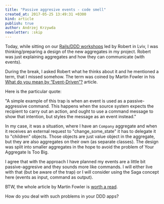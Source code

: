 ```yaml
---
title: "Passive aggresive events - code smell"
created_at: 2017-05-25 13:49:31 +0300
kind: article
publish: true
author: Andrzej Krzywda
newsletter: :skip
---
```


Today, while sitting on our [Rails/DDD workshops](http://blog.arkency.com/ddd-training/) led by Robert in Lviv, I was thinking/preparing a design of the new aggregates in my project. Robert was just explaining aggregates and how they can communicate (with events).

During the break, I asked Robert what he thinks about it and he mentioned a term, that I missed somehow. The term was coined by Martin Fowler in his [What do you mean by “Event-Driven”?](https://martinfowler.com/articles/201701-event-driven.html) article.

<!-- more -->

Here is the particular quote:

"A simple example of this trap is when an event is used as a passive-aggressive command. This happens when the source system expects the recipient to carry out an action, and ought to use a command message to show that intention, but styles the message as an event instead."

In my case, it was a situation, where I have an `Company` aggregate and when it receives an external request to "change_some_state" it has to delegate it to "children" objects. Those objects are just value object in the aggregate, but they are also aggregates on their own (as separate classes). The design was split into smaller aggregates in the hope to avoid the problem of Your Aggregate Is Too Big.

I agree that with the approach I have planned my events are a little bit passive-aggresive and they sounds more like commands. I will either live with that (but be aware of the trap) or I will consider using the Saga concept here (events as input, command as output).

BTW, the whole article by Martin Fowler is [worth a read](https://martinfowler.com/articles/201701-event-driven.html).

How do you deal with such problems in your DDD apps?